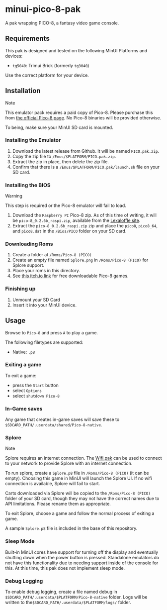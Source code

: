 # minui-pico-8-pak

A pak wrapping PICO-8, a fantasy video game console.

## Requirements

This pak is designed and tested on the following MinUI Platforms and devices:

- `tg5040`: Trimui Brick (formerly `tg3040`)

Use the correct platform for your device.

## Installation

> [!NOTE]
> This emulator pack requires a paid copy of Pico-8. Please purchase this from [the official Pico-8 page](https://www.lexaloffle.com/pico-8.php). No Pico-8 binaries will be provided otherwise.

To being, make sure your MinUI SD card is mounted.

### Installing the Emulator

1. Download the latest release from Github. It will be named `PICO.pak.zip`.
2. Copy the zip file to `/Emus/$PLATFORM/PICO.pak.zip`.
3. Extract the zip in place, then delete the zip file.
4. Confirm that there is a `/Emus/$PLATFORM/PICO.pak/launch.sh` file on your SD card.

### Installing the BIOS

> [!WARNING]
> This step is required or the Pico-8 emulator will fail to load.

1. Download the `Raspberry PI` Pico-8 zip. As of this time of writing, it will be `pico-8_0.2.6b_raspi.zip`, available from the [Lexaloffle site](https://www.lexaloffle.com/pico-8.php).
2. Extract the `pico-8_0.2.6b_raspi.zip` zip and place the `pico8`, `pico8_64`, and `pico8.dat` in the `/Bios/PICO` folder on your SD card.

### Downloading Roms

1. Create a folder at `/Roms/Pico-8 (PICO)`
2. Create an empty file named `Splore.png` in `/Roms/Pico-8 (PICO)` for Splore support.
3. Place your roms in this directory.
  1. See [this itch.io link](https://itch.io/games/downloadable/free/tag-pico-8) for free downloadable Pico-8 games.

### Finishing up

1. Unmount your SD Card
2. Insert it into your MinUI device.

## Usage

Browse to `Pico-8` and press `A` to play a game.

The following filetypes are supported:

- Native: `.p8`

### Exiting a game

To exit a game:

- press the `Start` button
- select `Options`
- select `shutdown Pico-8`

### In-Game saves

Any game that creates in-game saves will save these to `$SDCARD_PATH/.userdata/shared/Pico-8-native`.

### Splore

> [!NOTE]
> Splore requires an internet connection. The [Wifi.pak](https://github.com/josegonzalez/minui-wifi-pak/) can be used to connect to your network to provide Splore with an internet connection.

To run splore, create a `Splore.p8` file in `/Roms/Pico-8 (PICO)` (it can be empty). Choosing this game in MinUI will launch the Splore UI. If no wifi connection is available, Splore will fail to start.

Carts downloaded via Splore will be copied to the `/Roms/Pico-8 (PICO)` folder of your SD card, though they may not have the correct names due to API limitations. Please rename them as appropriate.

To exit Splore, choose a game and follow the normal process of exiting a game.

A sample `Splore.p8` file is included in the base of this repository.

### Sleep Mode

Built-in MinUI cores have support for turning off the display and eventually shutting down when the power button is pressed. Standalone emulators do not have this functionality due to needing support inside of the console for this. At this time, this pak does not implement sleep mode.

### Debug Logging

To enable debug logging, create a file named debug in `$SDCARD_PATH/.userdata/$PLATFORM/Pico-8-native` folder. Logs will be written to the`$SDCARD_PATH/.userdata/$PLATFORM/logs/` folder.
